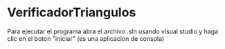 # VerificadorTriangulos
Para ejecutar el programa abra el archivo .sln usando visual studio y haga clic en el boton "iniciar" (es una aplicacion de consola)